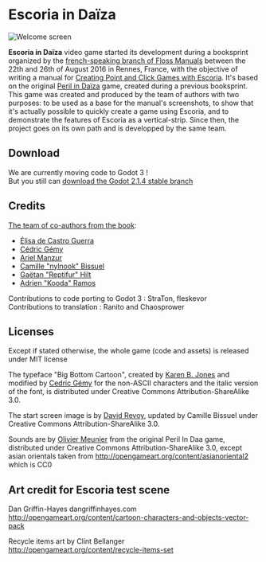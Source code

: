Escoria in Daïza
==============

![Welcome screen](https://github.com/flossmanualsfr/escoria/blob/master/device/ui/start-screen-escoria-in-daiza.png)

**Escoria in Daïza** video game started its development during a booksprint organized by the [french-speaking branch of Floss Manuals](http://fr.flossmanuals.net/) between the 22th and 26th of August 2016 in Rennes, France, with the objective of writing a manual for [Creating Point and Click Games with Escoria](https://fr.flossmanuals.net/creating-point-and-click-games-with-escoria/). It's based on the original [Peril in Daïza](http://perilendaiza.com/) game, created during a previous booksprint.
This game was created and produced by the team of authors with two purposes: to be used as a base for the manual's screenshots, to show that it's actually possible to quickly create a game using Escoria, and to demonstrate the features of Escoria as a vertical-strip.
Since then, the project goes on its own path and is developped by the same team.

Download
-------
We are currently moving code to Godot 3 !   
But you still can [download the Godot 2.1.4 stable branch](https://github.com/flossmanualsfr/escoria/archive/2.1.4.zip) 


Credits
-------

[The team of co-authors from the book](https://fr.flossmanuals.net/creating-point-and-click-games-with-escoria/about-about-this-book/):

  - [Élisa de Castro Guerra](http://activdesign.eu)
  - [Cédric Gémy](http://activdesign.eu)
  - [Ariel Manzur](https://godotengine.org/)
  - [Camille "nylnook" Bissuel](http://nylnook.com/en)
  - [Gaëtan "Reptifur" Hilt](http://repti.fr)
  - [Adrien "Kooda" Ramos](http://upyum.com)

Contributions to code porting to Godot 3 : StraTon, fleskevor   
Contributions to translation : Ranito and Chaosprower  


Licenses
--------
Except if stated otherwise, the whole game (code and assets) is released under MIT license

The typeface "Big Bottom Cartoon", created by [Karen B. Jones](http://karenbjones.com/) and modified by [Cedric Gémy](http://cgemy.com/) for the non-ASCII characters and the italic version of the font, is distributed under Creative Commons Attribution-ShareAlike 3.0.

The start screen image is by [David Revoy](http://davidrevoy.com/), updated by Camille Bissuel under Creative Commons Attribution-ShareAlike 3.0.

Sounds are by [Olivier Meunier](http://f-lat.org/) from the original Peril In Daa game, distributed under Creative Commons Attribution-ShareAlike 3.0, except asian orientals taken from http://opengameart.org/content/asianoriental2 which is CC0


Art credit for Escoria test scene
---------

Dan Griffin-Hayes dangriffinhayes.com
http://opengameart.org/content/cartoon-characters-and-objects-vector-pack

Recycle items art by Clint Bellanger
http://opengameart.org/content/recycle-items-set
